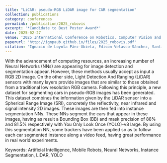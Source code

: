 ```yaml
---
title: "LiCAR: pseudo-RGB LiDAR image for CAR segmentation"
collection: publications
category: conferences
permalink: /publication/2025_robovis
excerpt: '*Candidate to Best Poster Award*'
date: 2025-02-27
venue: '2025 International Conference on Robotics, Computer Vision and Intelligent Systems, Porto (Portugal), 25-27 February'
paperurl: 'http://ignpaub.github.io/files/2025_robovis.pdf'
citation: "Ignacio de Loyola Páez-Ubieta, Edison Velasco-Sánchez, Santiago T. Puente (2025). &quot;LiCAR: pseudo-RGB LiDAR image for CAR segmentation.&quot; <i>2025 5th International Conference on Robotics, Computer Vision and Intelligent Systems (ROBOVIS)</i>. doi: 10.48550/arXiv.2501.13960. Accepted, but awaiting presentation and publication."
---
```


With the advancement of computing resources, an increasing number of Neural Networks (NNs) are appearing for image detection and segmentation appear. However, these methods usually accept as input a RGB 2D image. On the other side, Light Detection And Ranging (LiDAR) sensors with many layers provide images that are similar to those obtained from a traditional low resolution RGB camera. Following this principle, a new dataset for segmenting cars in pseudo-RGB images has been generated. This dataset combines the information given by the LiDAR sensor into a Spherical Range Image (SRI), concretely the reflectivity, near infrared and signal intensity 2D images. These images are then fed into instance segmentation NNs. These NNs segment the cars that appear in these images, having as result a Bounding Box (BB) and mask precision of 88% and 81.5% respectively with You Only Look Once (YOLO)-v8 large. By using this segmentation NN, some trackers have been applied so as to follow each car segmented instance along a video feed, having great performance in real world experiments.

Keywords: Artificial Intelligence, Mobile Robots, Neural Networks, Instance Segmentation, LiDAR, YOLO
